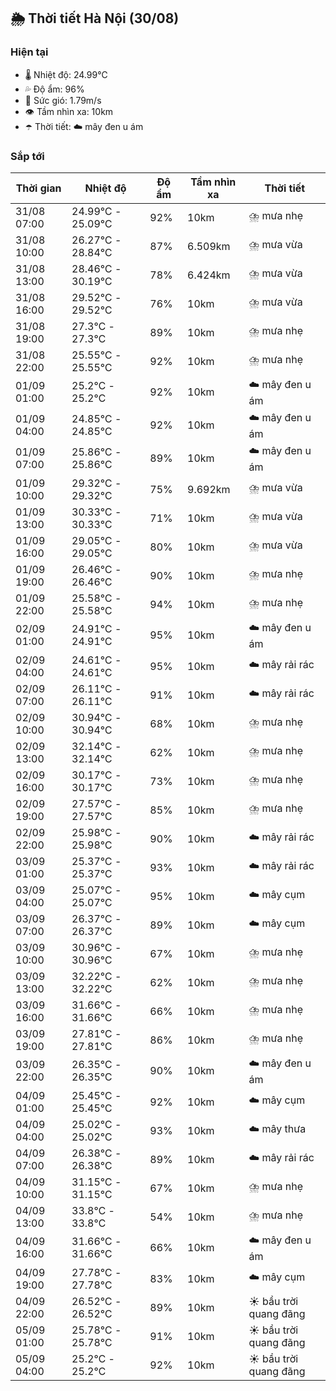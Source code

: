 ## 🌦️ Thời tiết Hà Nội (30/08)

### Hiện tại

- 🌡️ Nhiệt độ: 24.99℃
- 💦 Độ ẩm: 96%
- 💨 Sức gió: 1.79m/s
- 👁️ Tầm nhìn xa: 10km
- ☂️ Thời tiết: ☁️ mây đen u ám

### Sắp tới

| Thời gian | Nhiệt độ | Độ ẩm | Tầm nhìn xa | Thời tiết |
| --- | --- | --- | --- | --- |
| 31/08 07:00 | 24.99℃ - 25.09℃ | 92% | 10km | ⛈️ mưa nhẹ |
| 31/08 10:00 | 26.27℃ - 28.84℃ | 87% | 6.509km | ⛈️ mưa vừa |
| 31/08 13:00 | 28.46℃ - 30.19℃ | 78% | 6.424km | ⛈️ mưa vừa |
| 31/08 16:00 | 29.52℃ - 29.52℃ | 76% | 10km | ⛈️ mưa vừa |
| 31/08 19:00 | 27.3℃ - 27.3℃ | 89% | 10km | ⛈️ mưa nhẹ |
| 31/08 22:00 | 25.55℃ - 25.55℃ | 92% | 10km | ⛈️ mưa nhẹ |
| 01/09 01:00 | 25.2℃ - 25.2℃ | 92% | 10km | ☁️ mây đen u ám |
| 01/09 04:00 | 24.85℃ - 24.85℃ | 92% | 10km | ☁️ mây đen u ám |
| 01/09 07:00 | 25.86℃ - 25.86℃ | 89% | 10km | ☁️ mây đen u ám |
| 01/09 10:00 | 29.32℃ - 29.32℃ | 75% | 9.692km | ⛈️ mưa vừa |
| 01/09 13:00 | 30.33℃ - 30.33℃ | 71% | 10km | ⛈️ mưa vừa |
| 01/09 16:00 | 29.05℃ - 29.05℃ | 80% | 10km | ⛈️ mưa vừa |
| 01/09 19:00 | 26.46℃ - 26.46℃ | 90% | 10km | ⛈️ mưa nhẹ |
| 01/09 22:00 | 25.58℃ - 25.58℃ | 94% | 10km | ⛈️ mưa nhẹ |
| 02/09 01:00 | 24.91℃ - 24.91℃ | 95% | 10km | ☁️ mây đen u ám |
| 02/09 04:00 | 24.61℃ - 24.61℃ | 95% | 10km | ☁️ mây rải rác |
| 02/09 07:00 | 26.11℃ - 26.11℃ | 91% | 10km | ☁️ mây rải rác |
| 02/09 10:00 | 30.94℃ - 30.94℃ | 68% | 10km | ⛈️ mưa nhẹ |
| 02/09 13:00 | 32.14℃ - 32.14℃ | 62% | 10km | ⛈️ mưa nhẹ |
| 02/09 16:00 | 30.17℃ - 30.17℃ | 73% | 10km | ⛈️ mưa nhẹ |
| 02/09 19:00 | 27.57℃ - 27.57℃ | 85% | 10km | ⛈️ mưa nhẹ |
| 02/09 22:00 | 25.98℃ - 25.98℃ | 90% | 10km | ☁️ mây rải rác |
| 03/09 01:00 | 25.37℃ - 25.37℃ | 93% | 10km | ☁️ mây rải rác |
| 03/09 04:00 | 25.07℃ - 25.07℃ | 95% | 10km | ☁️ mây cụm |
| 03/09 07:00 | 26.37℃ - 26.37℃ | 89% | 10km | ☁️ mây cụm |
| 03/09 10:00 | 30.96℃ - 30.96℃ | 67% | 10km | ⛈️ mưa nhẹ |
| 03/09 13:00 | 32.22℃ - 32.22℃ | 62% | 10km | ⛈️ mưa nhẹ |
| 03/09 16:00 | 31.66℃ - 31.66℃ | 66% | 10km | ⛈️ mưa nhẹ |
| 03/09 19:00 | 27.81℃ - 27.81℃ | 86% | 10km | ⛈️ mưa nhẹ |
| 03/09 22:00 | 26.35℃ - 26.35℃ | 90% | 10km | ☁️ mây đen u ám |
| 04/09 01:00 | 25.45℃ - 25.45℃ | 92% | 10km | ☁️ mây cụm |
| 04/09 04:00 | 25.02℃ - 25.02℃ | 93% | 10km | ☁️ mây thưa |
| 04/09 07:00 | 26.38℃ - 26.38℃ | 89% | 10km | ☁️ mây rải rác |
| 04/09 10:00 | 31.15℃ - 31.15℃ | 67% | 10km | ⛈️ mưa nhẹ |
| 04/09 13:00 | 33.8℃ - 33.8℃ | 54% | 10km | ⛈️ mưa nhẹ |
| 04/09 16:00 | 31.66℃ - 31.66℃ | 66% | 10km | ☁️ mây đen u ám |
| 04/09 19:00 | 27.78℃ - 27.78℃ | 83% | 10km | ☁️ mây cụm |
| 04/09 22:00 | 26.52℃ - 26.52℃ | 89% | 10km | ☀️ bầu trời quang đãng |
| 05/09 01:00 | 25.78℃ - 25.78℃ | 91% | 10km | ☀️ bầu trời quang đãng |
| 05/09 04:00 | 25.2℃ - 25.2℃ | 92% | 10km | ☀️ bầu trời quang đãng |
